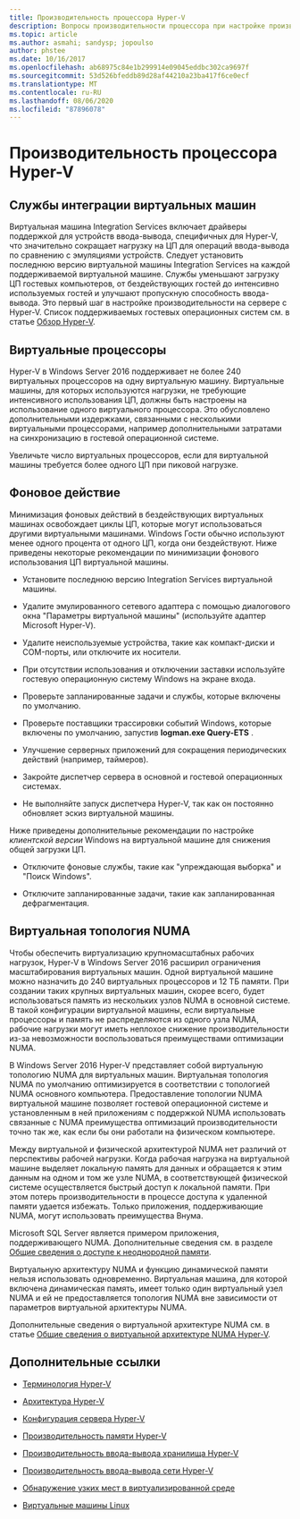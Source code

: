 ```yaml
---
title: Производительность процессора Hyper-V
description: Вопросы производительности процессора при настройке производительности Hyper-V
ms.topic: article
ms.author: asmahi; sandysp; jopoulso
author: phstee
ms.date: 10/16/2017
ms.openlocfilehash: ab68975c84e1b299914e09045eddbc302ca9697f
ms.sourcegitcommit: 53d526bfeddb89d28af44210a23ba417f6ce0ecf
ms.translationtype: MT
ms.contentlocale: ru-RU
ms.lasthandoff: 08/06/2020
ms.locfileid: "87896078"
---
```

# <a name="hyper-v-processor-performance"></a>Производительность процессора Hyper-V


## <a name="virtual-machine-integration-services"></a>Службы интеграции виртуальных машин

Виртуальная машина Integration Services включает драйверы поддержкой для устройств ввода-вывода, специфичных для Hyper-V, что значительно сокращает нагрузку на ЦП для операций ввода-вывода по сравнению с эмуляциями устройств. Следует установить последнюю версию виртуальной машины Integration Services на каждой поддерживаемой виртуальной машине. Службы уменьшают загрузку ЦП гостевых компьютеров, от бездействующих гостей до интенсивно используемых гостей и улучшают пропускную способность ввода-вывода. Это первый шаг в настройке производительности на сервере с Hyper-V. Список поддерживаемых гостевых операционных систем см. в статье [Обзор Hyper-V](https://technet.microsoft.com/library/hh831531.aspx).

## <a name="virtual-processors"></a>Виртуальные процессоры

Hyper-V в Windows Server 2016 поддерживает не более 240 виртуальных процессоров на одну виртуальную машину. Виртуальные машины, для которых используются нагрузки, не требующие интенсивного использования ЦП, должны быть настроены на использование одного виртуального процессора. Это обусловлено дополнительными издержками, связанными с несколькими виртуальными процессорами, например дополнительными затратами на синхронизацию в гостевой операционной системе.

Увеличьте число виртуальных процессоров, если для виртуальной машины требуется более одного ЦП при пиковой нагрузке.

## <a name="background-activity"></a>Фоновое действие

Минимизация фоновых действий в бездействующих виртуальных машинах освобождает циклы ЦП, которые могут использоваться другими виртуальными машинами. Windows Гости обычно используют менее одного процента от одного ЦП, когда они бездействуют. Ниже приведены некоторые рекомендации по минимизации фонового использования ЦП виртуальной машины.

-   Установите последнюю версию Integration Services виртуальной машины.

-   Удалите эмулированного сетевого адаптера с помощью диалогового окна "Параметры виртуальной машины" (используйте адаптер Microsoft Hyper-V).

-   Удалите неиспользуемые устройства, такие как компакт-диски и COM-порты, или отключите их носители.

-   При отсутствии использования и отключении заставки используйте гостевую операционную систему Windows на экране входа.

-   Проверьте запланированные задачи и службы, которые включены по умолчанию.

-   Проверьте поставщики трассировки событий Windows, которые включены по умолчанию, запустив **logman.exe Query-ETS** .

-   Улучшение серверных приложений для сокращения периодических действий (например, таймеров).

-   Закройте диспетчер сервера в основной и гостевой операционных системах.

-   Не выполняйте запуск диспетчера Hyper-V, так как он постоянно обновляет эскиз виртуальной машины.

Ниже приведены дополнительные рекомендации по настройке *клиентской версии* Windows на виртуальной машине для снижения общей загрузки ЦП.

-   Отключите фоновые службы, такие как "упреждающая выборка" и "Поиск Windows".

-   Отключите запланированные задачи, такие как запланированная дефрагментация.

## <a name="virtual-numa"></a>Виртуальная топология NUMA

Чтобы обеспечить виртуализацию крупномасштабных рабочих нагрузок, Hyper-V в Windows Server 2016 расширил ограничения масштабирования виртуальных машин. Одной виртуальной машине можно назначить до 240 виртуальных процессоров и 12 ТБ памяти. При создании таких крупных виртуальных машин, скорее всего, будет использоваться память из нескольких узлов NUMA в основной системе. В такой конфигурации виртуальной машины, если виртуальные процессоры и память не распределяются из одного узла NUMA, рабочие нагрузки могут иметь неплохое снижение производительности из-за невозможности воспользоваться преимуществами оптимизации NUMA.

В Windows Server 2016 Hyper-V представляет собой виртуальную топологию NUMA для виртуальных машин. Виртуальная топология NUMA по умолчанию оптимизируется в соответствии с топологией NUMA основного компьютера. Предоставление топологии NUMA виртуальной машине позволяет гостевой операционной системе и установленным в ней приложениям с поддержкой NUMA использовать связанные с NUMA преимущества оптимизаций производительности точно так же, как если бы они работали на физическом компьютере.

Между виртуальной и физической архитектурой NUMA нет различий от перспективы рабочей нагрузки. Когда рабочая нагрузка на виртуальной машине выделяет локальную память для данных и обращается к этим данным на одном и том же узле NUMA, в соответствующей физической системе осуществляется быстрый доступ к локальной памяти. При этом потерь производительности в процессе доступа к удаленной памяти удается избежать. Только приложения, поддерживающие NUMA, могут использовать преимущества Внума.

Microsoft SQL Server является примером приложения, поддерживающего NUMA. Дополнительные сведения см. в разделе [Общие сведения о доступе к неоднородной памяти](https://technet.microsoft.com/library/ms178144.aspx).

Виртуальную архитектуру NUMA и функцию динамической памяти нельзя использовать одновременно. Виртуальная машина, для которой включена динамическая память, имеет только один виртуальный узел NUMA и ей не предоставляется топология NUMA вне зависимости от параметров виртуальной архитектуры NUMA.

Дополнительные сведения о виртуальной архитектуре NUMA см. в статье [Общие сведения о виртуальной архитектуре NUMA Hyper-V](https://technet.microsoft.com/library/dn282282.aspx).

## <a name="additional-references"></a>Дополнительные ссылки

-   [Терминология Hyper-V](terminology.md)

-   [Архитектура Hyper-V](architecture.md)

-   [Конфигурация сервера Hyper-V](configuration.md)

-   [Производительность памяти Hyper-V](memory-performance.md)

-   [Производительность ввода-вывода хранилища Hyper-V](storage-io-performance.md)

-   [Производительность ввода-вывода сети Hyper-V](network-io-performance.md)

-   [Обнаружение узких мест в виртуализированной среде](detecting-virtualized-environment-bottlenecks.md)

-   [Виртуальные машины Linux](linux-virtual-machine-considerations.md)
